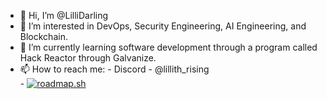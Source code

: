 - 👋 Hi, I’m @LilliDarling  
- 👀 I’m interested in DevOps, Security Engineering, AI Engineering, and Blockchain.  
- 🌱 I’m currently learning software development through a program called Hack Reactor through Galvanize.  
- 📫 How to reach me:
      - Discord - @lillith_rising  
      - [![roadmap.sh](https://roadmap.sh/card/tall/66b23099d9896b3d142321e1?variant=dark)](https://roadmap.sh)  

